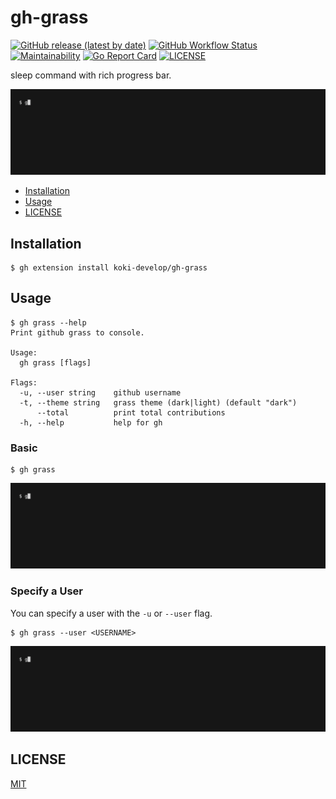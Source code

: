 # gh-grass

[![GitHub release (latest by date)](https://img.shields.io/github/v/release/koki-develop/gh-grass)](https://github.com/koki-develop/gh-grass/releases/latest)
[![GitHub Workflow Status](https://img.shields.io/github/actions/workflow/status/koki-develop/gh-grass/ci.yml?logo=github)](https://github.com/koki-develop/gh-grass/actions/workflows/ci.yml)
[![Maintainability](https://img.shields.io/codeclimate/maintainability/koki-develop/gh-grass?style=flat&logo=codeclimate)](https://codeclimate.com/github/koki-develop/gh-grass/maintainability)
[![Go Report Card](https://goreportcard.com/badge/github.com/koki-develop/gh-grass)](https://goreportcard.com/report/github.com/koki-develop/gh-grass)
[![LICENSE](https://img.shields.io/github/license/koki-develop/gh-grass)](./LICENSE)

sleep command with rich progress bar.

![demo](./docs/demo.gif)

- [Installation](#installation)
- [Usage](#usage)
- [LICENSE](#license)

## Installation

```console
$ gh extension install koki-develop/gh-grass
```

## Usage

```console
$ gh grass --help
Print github grass to console.

Usage:
  gh grass [flags]

Flags:
  -u, --user string    github username
  -t, --theme string   grass theme (dark|light) (default "dark")
      --total          print total contributions
  -h, --help           help for gh
```

### Basic

```console
$ gh grass
```

![demo](./docs/demo.gif)

### Specify a User

You can specify a user with the `-u` or `--user` flag.

```console
$ gh grass --user <USERNAME>
```

![](./docs/user.gif)

## LICENSE

[MIT](./LICENSE)

